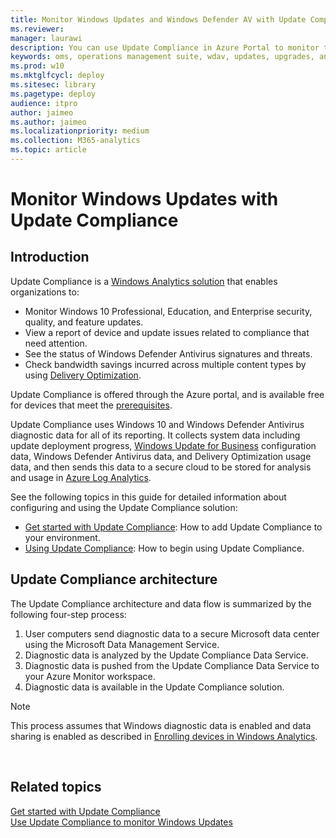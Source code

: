 ```yaml
---
title: Monitor Windows Updates and Windows Defender AV with Update Compliance (Windows 10)
ms.reviewer: 
manager: laurawi
description: You can use Update Compliance in Azure Portal to monitor the progress of updates and key antimalware protection features on devices in your network.
keywords: oms, operations management suite, wdav, updates, upgrades, antivirus, antimalware, signature, log analytics
ms.prod: w10
ms.mktglfcycl: deploy
ms.sitesec: library
ms.pagetype: deploy
audience: itpro
author: jaimeo
ms.author: jaimeo
ms.localizationpriority: medium
ms.collection: M365-analytics
ms.topic: article
---
```


# Monitor Windows Updates with Update Compliance

## Introduction

Update Compliance is a [Windows Analytics solution](windows-analytics-overview.md) that enables organizations to:

* Monitor Windows 10 Professional, Education, and Enterprise security, quality, and feature updates.
* View a report of device and update issues related to compliance that need attention.
* See the status of Windows Defender Antivirus signatures and threats.
* Check bandwidth savings incurred across multiple content types by using [Delivery Optimization](waas-delivery-optimization.md).

Update Compliance is offered through the Azure portal, and is available free for devices that meet the [prerequisites](update-compliance-get-started.md#update-compliance-prerequisites).

Update Compliance uses Windows 10 and Windows Defender Antivirus diagnostic data for all of its reporting. It collects system data including update deployment progress, [Windows Update for Business](waas-manage-updates-wufb.md) configuration data, Windows Defender Antivirus data, and Delivery Optimization usage data, and then sends this data to a secure cloud to be stored for analysis and usage in [Azure Log Analytics](https://docs.microsoft.com/azure/log-analytics/query-language/get-started-analytics-portal).

See the following topics in this guide for detailed information about configuring and using the Update Compliance solution:

- [Get started with Update Compliance](update-compliance-get-started.md): How to add Update Compliance to your environment.
- [Using Update Compliance](update-compliance-using.md): How to begin using Update Compliance.

## Update Compliance architecture

The Update Compliance architecture and data flow is summarized by the following four-step process:

1. User computers send diagnostic data to a secure Microsoft data center using the Microsoft Data Management Service.<BR>
2. Diagnostic data is analyzed by the Update Compliance Data Service.<BR>
3. Diagnostic data is pushed from the Update Compliance Data Service to your Azure Monitor workspace.<BR>
4. Diagnostic data is available in the Update Compliance solution.<BR>


>[!NOTE]
>This process assumes that Windows diagnostic data is enabled and data sharing is enabled as described in [Enrolling devices in Windows Analytics](windows-analytics-get-started.md).



 
## Related topics

[Get started with Update Compliance](update-compliance-get-started.md)<BR>
[Use Update Compliance to monitor Windows Updates](update-compliance-using.md)
